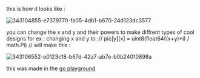 this is how it looks like : 

![343104855-e7379770-fa05-4db1-b670-24d123dc3577](https://github.com/user-attachments/assets/b3571c02-18a0-44b4-a6af-585ea3483156)

you can change the x and y and their powers to make diffrent types of cool designs 
for ex :
changing x and y to :// pic[y][x] = uint8(float64((x+y)*i) / math.Pi) // will make this :


![343106552-e0123c18-b67d-42a7-ab7e-b0b24010898a](https://github.com/user-attachments/assets/564fe6f0-2572-4d8f-86e3-2b267bf58f6b)



this was made in the [go playground](https://go.dev/play/) 
